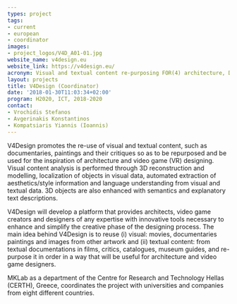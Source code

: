 ```yaml
---
types: project
tags:
- current
- european
- coordinator
images:
- project_logos/V4D_A01-01.jpg
website_name: v4design.eu
website_link: https://v4design.eu/
acronym: Visual and textual content re-purposing FOR(4) architecture, Design and video virtual reality games
layout: projects
title: V4Design (Coordinator)
date: '2018-01-30T11:03:34+02:00'
program: H2020, ICT, 2018-2020
contact: 
- Vrochidis Stefanos
- Avgerinakis Konstantinos
- Kompatsiaris Yiannis (Ioannis)
---
```

V4Design promotes the re-use of visual and textual content, such as documentaries, paintings and their critiques so as to be repurposed and be used for the inspiration of architecture and video game (VR) designing. Visual content analysis is performed through 3D reconstruction and modelling, localization of objects in visual data, automated extraction of aesthetics/style information and language understanding from visual and textual data. 3D objects are also enhanced with semantics and explanatory text descriptions.

V4Design will develop a platform that provides architects, video game creators and designers of any expertise with innovative tools necessary to enhance and simplify the creative phase of the designing process. The main idea behind V4Design is to reuse (i) visual: movies, documentaries paintings and images from other artwork and (ii) textual content: from textual documentations in films, critics, catalogues, museum guides, and re-purpose it in order in a way that will be useful for architecture and video game designers.

MKLab as a department of the Centre for Research and Technology Hellas (CERTH), Greece, coordinates the project with universities and companies from eight different countries.
